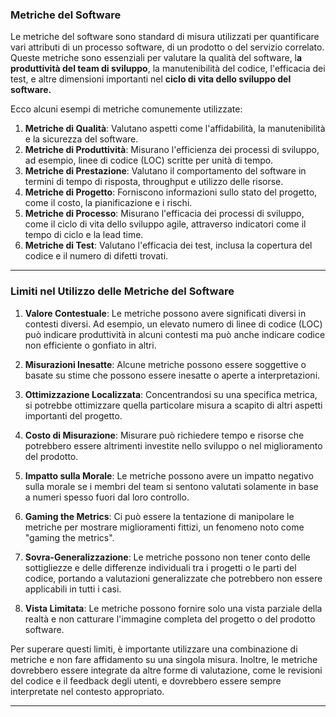 ### Metriche del Software
Le metriche del software sono standard
di misura utilizzati per quantificare
vari attributi di un processo software, di un
prodotto o del servizio correlato.
Queste metriche sono essenziali per valutare
la qualità del software, l**a produttività del team di sviluppo**, la
manutenibilità del codice, l'efficacia dei test, e altre dimensioni
importanti nel **ciclo di vita dello sviluppo del software.**

Ecco alcuni esempi di metriche comunemente utilizzate:

1. **Metriche di Qualità**: Valutano aspetti come l'affidabilità, la manutenibilità e la sicurezza del software.
2. **Metriche di Produttività**: Misurano l'efficienza dei processi di sviluppo, ad esempio, linee di codice (LOC) scritte per unità di tempo.
3. **Metriche di Prestazione**: Valutano il comportamento del software in termini di tempo di risposta, throughput e utilizzo delle risorse.
4. **Metriche di Progetto**: Forniscono informazioni sullo stato del progetto, come il costo, la pianificazione e i rischi.
5. **Metriche di Processo**: Misurano l'efficacia dei processi di sviluppo, come il ciclo di vita dello sviluppo agile, attraverso indicatori come il tempo di ciclo e la lead time.
6. **Metriche di Test**: Valutano l'efficacia dei test, inclusa la copertura del codice e il numero di difetti trovati.
___
### Limiti nel Utilizzo delle Metriche del Software

1. **Valore Contestuale**: Le metriche possono avere significati diversi in contesti diversi. Ad esempio, un elevato numero di linee di codice (LOC) può indicare produttività in alcuni contesti ma può anche indicare codice non efficiente o gonfiato in altri.

2. **Misurazioni Inesatte**: Alcune metriche possono essere soggettive o basate su stime che possono essere inesatte o aperte a interpretazioni.

3. **Ottimizzazione Localizzata**: Concentrandosi su una specifica metrica, si potrebbe ottimizzare quella particolare misura a scapito di altri aspetti importanti del progetto.

4. **Costo di Misurazione**: Misurare può richiedere tempo e risorse che potrebbero essere altrimenti investite nello sviluppo o nel miglioramento del prodotto.

5. **Impatto sulla Morale**: Le metriche possono avere un impatto negativo sulla morale se i membri del team si sentono valutati solamente in base a numeri spesso fuori dal loro controllo.

6. **Gaming the Metrics**: Ci può essere la tentazione di manipolare le metriche per mostrare miglioramenti fittizi, un fenomeno noto come "gaming the metrics".

7. **Sovra-Generalizzazione**: Le metriche possono non tener conto delle sottigliezze e delle differenze individuali tra i progetti o le parti del codice, portando a valutazioni generalizzate che potrebbero non essere applicabili in tutti i casi.

8. **Vista Limitata**: Le metriche possono fornire solo una vista parziale della realtà e non catturare l'immagine completa del progetto o del prodotto software.

Per superare questi limiti, è
importante utilizzare una combinazione di metriche
e non fare affidamento su una singola misura.
Inoltre, le metriche dovrebbero essere integrate da altre
forme di valutazione,
come le revisioni del codice e il feedback degli utenti, e dovrebbero essere sempre interpretate nel contesto appropriato.
___